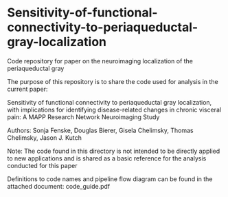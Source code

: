 # Sensitivity-of-functional-connectivity-to-periaqueductal-gray-localization
Code repository for paper on the neuroimaging localization of the periaqueductal gray

The purpose of this repository is to share the code used for analysis in the current paper: 

Sensitivity of functional connectivity to periaqueductal gray localization, with implications for identifying disease-related changes in chronic visceral pain: A MAPP Research Network Neuroimaging Study

Authors: Sonja Fenske, Douglas Bierer, Gisela Chelimsky, Thomas Chelimsky, Jason J. Kutch

Note: The code found in this directory is not intended to be directly applied to new applications and is shared as a basic reference for the analysis conducted for this paper

Definitions to code names and pipeline flow diagram can be found in the attached document: code_guide.pdf
